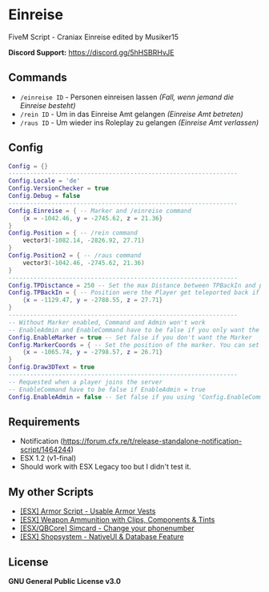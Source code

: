 # Einreise
FiveM Script - Craniax Einreise edited by Musiker15

**Discord Support:** https://discord.gg/5hHSBRHvJE

## Commands
* `/einreise ID` - Personen einreisen lassen *(Fall, wenn jemand die Einreise besteht)*
* `/rein ID` - Um in das Einreise Amt gelangen *(Einreise Amt betreten)*
* `/raus ID` - Um wieder ins Roleplay zu gelangen *(Einreise Amt verlassen)*

## Config
```lua
Config = {}
----------------------------------------------------------------
Config.Locale = 'de'
Config.VersionChecker = true
Config.Debug = false
----------------------------------------------------------------
Config.Einreise = { -- Marker and /einreise command
    {x = -1042.46, y = -2745.62, z = 21.36}
}
Config.Position = { -- /rein command
    vector3(-1082.14, -2826.92, 27.71)
}
Config.Position2 = { -- /raus command
    vector3(-1042.46, -2745.62, 21.36)
}
----------------------------------------------------------------
Config.TPDisctance = 250 -- Set the max Distance between TPBackIn and player
Config.TPBackIn = { -- Position were the Player get teleported back if a player is not whitelisted
    {x = -1129.47, y = -2788.55, z = 27.71}
}
----------------------------------------------------------------
-- Without Marker enabled, Command and Admin won't work
-- EnableAdmin and EnableCommand have to be false if you only want the Marker
Config.EnableMarker = true -- Set false if you don't want the Marker
Config.MarkerCoords = { -- Set the position of the marker. You can set multiple markers
    {x = -1065.74, y = -2798.57, z = 26.71}
}
Config.Draw3DText = true
----------------------------------------------------------------
-- Requested when a player joins the server
-- EnableCommand have to be false if EnableAdmin = true
Config.EnableAdmin = false -- Set false if you using 'Config.EnableCommand = true'
```

## Requirements
* Notification (https://forum.cfx.re/t/release-standalone-notification-script/1464244)
* ESX 1.2 (v1-final)
* Should work with ESX Legacy too but I didn't test it.

## My other Scripts
* [[ESX] Armor Script - Usable Armor Vests](https://forum.cfx.re/t/release-esx-armor-script-usable-armor-vests-status-will-be-saved-in-database-and-restore-after-relog/4812243)
* [[ESX] Weapon Ammunition with Clips, Components & Tints](https://forum.cfx.re/t/release-esx-weapon-ammunition-with-clips-components-tints/4793783)
* [[ESX/QBCore] Simcard - Change your phonenumber](https://forum.cfx.re/t/release-esx-qbcore-usable-simcard/4847008)
* [[ESX] Shopsystem - NativeUI & Database Feature](https://forum.cfx.re/t/release-esx-msk-shopsystem-nativeui-database-feature/4853593)

## License
**GNU General Public License v3.0**
